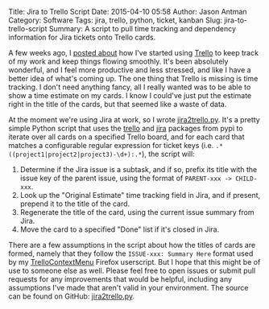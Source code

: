 Title: Jira to Trello Script
Date: 2015-04-10 05:58
Author: Jason Antman
Category: Software
Tags: jira, trello, python, ticket, kanban
Slug: jira-to-trello-script
Summary: A script to pull time tracking and dependency information for Jira tickets onto Trello cards.

A few weeks ago, I [posted about](/2015/03/my-new-found-love-of-trello-and-a-helpful-greasemonkey-script/) how I've
started using [Trello](https://trello.com/) to keep track of my work and keep things flowing smoothly. It's been
absolutely wonderful, and I feel more productive and less stressed, and like I have a better idea of what's coming
up. The one thing that Trello is missing is time tracking. I don't need anything fancy, all I really wanted was to
be able to show a time estimate on my cards. I know I could've just put the estimate right in the title of the cards,
but that seemed like a waste of data.

At the moment we're using Jira at work, so I wrote [jira2trello.py](https://github.com/jantman/misc-scripts/blob/master/jira2trello.py).
It's a pretty simple Python script that uses the [trello](https://pypi.python.org/pypi/trello) and
[jira](https://pypi.python.org/pypi/jira) packages from pypi to iterate over all cards on a specified Trello
board, and for each card that matches a configurable regular expression for ticket keys (i.e.
``.*((project1|project2|project3)-\d+):.*``), the script will:

1. Determine if the Jira issue is a subtask, and if so, prefix its title with the issue key of the parent issue,
using the format of ``PARENT-xxx -> CHILD-xxx``.
2. Look up the "Original Estimate" time tracking field in Jira, and if present, prepend it to the title of
the card.
3. Regenerate the title of the card, using the current issue summary from Jira.
4. Move the card to a specified "Done" list if it's closed in Jira.

There are a few assumptions in the script about how the titles of cards are formed, namely that they follow the
``ISSUE-xxx: Summary Here`` format used by my [TrelloContextMenu](https://github.com/jantman/userscripts#trellocontextmenu)
Firefox userscript. But I hope that this might be of use to someone else as well. Please feel free to open issues
or submit pull requests for any improvements that would be helpful, including any assumptions I've made that aren't
valid in your environment. The source can be found on GitHub: [jira2trello.py](https://github.com/jantman/misc-scripts/blob/master/jira2trello.py).
